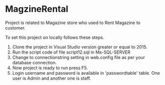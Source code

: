 # MagzineRental
Project is related to Magazine store who used to Rent Magazine to customer.

To set this project on locally follows these steps.

1. Clone the project in Visual Studio version greater or equal to 2015.
2. Run the script code of file script12.sql in Ms-SQL-SERVER 
3. Change to connectionstring setting in web.config file as per your database connection.
4. Now project is ready to run press F5.
5. Login username and password is available in 'passwordtable' table. One user is Admin and another one is staff.
